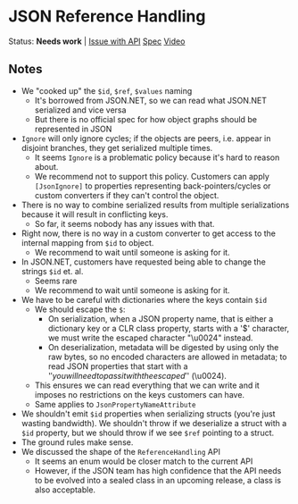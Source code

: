 # JSON Reference Handling

Status: **Needs work** | 
[Issue with API](https://github.com/dotnet/corefx/issues/41002)
[Spec](https://github.com/dotnet/runtime/blob/cc1ac66d0a0df6e9139431a7fa42636050ce9a6d/src/libraries/System.Text.Json/docs/ReferenceHandling_spec.md)
[Video](https://youtu.be/H9zrbztep4M?t=168)

## Notes

* We "cooked up" the `$id`, `$ref`, `$values` naming
    - It's borrowed from JSON.NET, so we can read what JSON.NET serialized and
      vice versa
    - But there is no official spec for how object graphs should be represented
      in JSON
* `Ignore` will only ignore cycles; if the objects are peers, i.e. appear in
  disjoint branches, they get serialized multiple times.
    - It seems `Ignore` is a problematic policy because it's hard to reason
      about.
    - We recommend not to support this policy. Customers can apply
      `[JsonIgnore]` to properties representing back-pointers/cycles or custom
      converters if they can't control the object.
* There is no way to combine serialized results from multiple serializations
  because it will result in conflicting keys.
    - So far, it seems nobody has any issues with that.
* Right now, there is no way in a custom converter to get access to the internal
  mapping from `$id` to object.
    - We recommend to wait until someone is asking for it.
* In JSON.NET, customers have requested being able to change the strings `$id` et. al.
    - Seems rare
    - We recommend to wait until someone is asking for it.
* We have to be careful with dictionaries where the keys contain `$id`
    - We should escape the `$`:
      + On serialization, when a JSON property name, that is either a dictionary
        key or a CLR class property, starts with a '$' character, we must write
        the escaped character "\u0024" instead.
      + On deserialization, metadata will be digested by using only the raw
        bytes, so no encoded characters are allowed in metadata; to read JSON
        properties that start with a '$' you will need to pass it with the
        escaped '$' (\u0024).
    - This ensures we can read everything that we can write and it imposes no
      restrictions on the keys customers can have.
    - Same applies to `JsonPropertyNameAttribute`
* We shouldn't emit `$id` properties when serializing structs (you're just
  wasting bandwidth). We shouldn't throw if we deserialize a struct with a `$id`
  property, but we should throw if we see `$ref` pointing to a struct.
* The ground rules make sense.
* We discussed the shape of the `ReferenceHandling` API
    - It seems an enum would be closer match to the current API
    - However, if the JSON team has high confidence that the API needs to be
      evolved into a sealed class in an upcoming release, a class is also
      acceptable.
